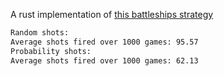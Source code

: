 A rust implementation of [this battleships strategy](https://www.youtube.com/watch?v=8FctDuTfcO8)

```bash
Random shots:
Average shots fired over 1000 games: 95.57
Probability shots:
Average shots fired over 1000 games: 62.13
```
